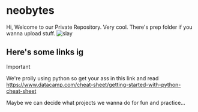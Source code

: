 # neobytes
Hi, Welcome to our Private Repository. Very cool.
There's prep folder if you wanna upload stuff.
<picture>
 <img alt="slay" src="https://github.com/qiaodotzip/neobytes/assets/139465626/62139800-2fcb-4cb7-9766-644650627448">
</picture>

## Here's some links ig

> [!IMPORTANT]
> We're prolly using python so get your ass in this link and read
> https://www.datacamp.com/cheat-sheet/getting-started-with-python-cheat-sheet

Maybe we can decide what projects we wanna do for fun and practice...
